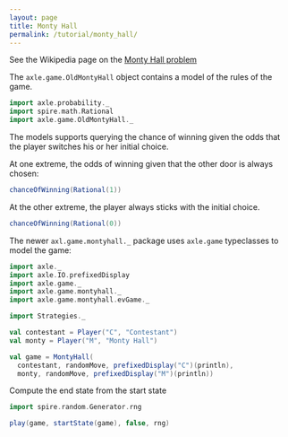 ```yaml
---
layout: page
title: Monty Hall
permalink: /tutorial/monty_hall/
---
```


See the Wikipedia page on the [Monty Hall problem](https://en.wikipedia.org/wiki/Monty_Hall_problem)

The `axle.game.OldMontyHall` object contains a model of the rules of the game.

```scala mdoc:silent
import axle.probability._
import spire.math.Rational
import axle.game.OldMontyHall._
```

The models supports querying the chance of winning given the odds that the
player switches his or her initial choice.

At one extreme, the odds of winning given that the other door is always chosen:

```scala mdoc
chanceOfWinning(Rational(1))
```

At the other extreme, the player always sticks with the initial choice.

```scala mdoc
chanceOfWinning(Rational(0))
```

The newer `axl.game.montyhall._` package uses `axle.game` typeclasses to model the game:

```scala mdoc
import axle._
import axle.IO.prefixedDisplay
import axle.game._
import axle.game.montyhall._
import axle.game.montyhall.evGame._

import Strategies._

val contestant = Player("C", "Contestant")
val monty = Player("M", "Monty Hall")

val game = MontyHall(
  contestant, randomMove, prefixedDisplay("C")(println),
  monty, randomMove, prefixedDisplay("M")(println))
```

Compute the end state from the start state

```scala mdoc
import spire.random.Generator.rng

play(game, startState(game), false, rng)
```
